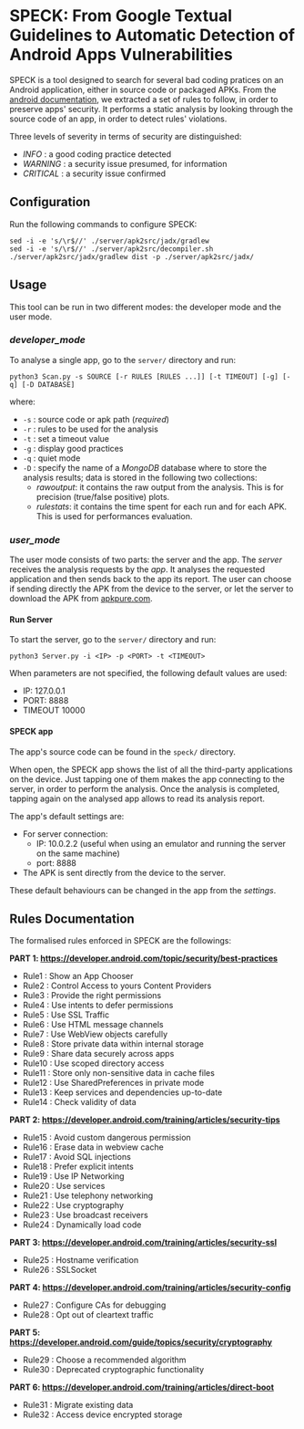 # SPECK: From Google Textual Guidelines to Automatic Detection of Android Apps Vulnerabilities

SPECK is a tool designed to search for several bad coding pratices on an Android application, either in source code or packaged APKs. From the [android documentation](https://developer.android.com/topic/security/best-practices), we extracted a set of rules to follow, in order to preserve apps' security. It performs a static analysis by looking through the source code of an app, in order to detect rules' violations.

Three levels of severity in terms of security are distinguished:

* *INFO* 		: a good coding practice detected
* *WARNING*	: a security issue presumed, for information
* *CRITICAL*	: a security issue confirmed



## Configuration

Run the following commands to configure SPECK:

```
sed -i -e 's/\r$//' ./server/apk2src/jadx/gradlew
sed -i -e 's/\r$//' ./server/apk2src/decompiler.sh
./server/apk2src/jadx/gradlew dist -p ./server/apk2src/jadx/
```



## Usage

This tool can be run in two different modes: the developer mode and the user mode.

### *developer_mode*

To analyse a single app, go to the `server/` directory and run:

```
python3 Scan.py -s SOURCE [-r RULES [RULES ...]] [-t TIMEOUT] [-g] [-q] [-D DATABASE]
```

where:

* `-s` : source code or apk path (*required*)
* `-r` : rules to be used for the analysis
* `-t` : set a timeout value
* `-g` : display good practices
* `-q` : quiet mode
* `-D` : specify the name of a *MongoDB* database where to store the analysis results; data is stored in the following two collections:
	* *rawoutput*: it contains the raw output from the analysis. This is for precision (true/false positive) plots.
	* *rulestats*: it contains the time spent for each run and for each APK. This is used for performances evaluation.




### *user_mode*

The user mode consists of two parts: the server and the app. The *server* receives the analysis requests by the *app*. It analyses the requested application and then sends back to the app its report. The user can choose if sending directly the APK from the device to the server, or let the server to download the APK from [apkpure.com](https://apkpure.com/). 

#### Run Server
To start the server, go to the `server/` directory and run:

```
python3 Server.py -i <IP> -p <PORT> -t <TIMEOUT>
```

When parameters are not specified, the following default values are used:

* IP: 127.0.0.1
* PORT: 8888
* TIMEOUT 10000

#### SPECK app

The app's source code can be found in the `speck/` directory.

When open, the SPECK app shows the list of all the third-party applications on the device. Just tapping one of them makes the app connecting to the server, in order to perform the analysis. Once the analysis is completed, tapping again on the analysed app allows to read its analysis report.

The app's default settings are:

* For server connection:
	* IP: 10.0.2.2 (useful when using an emulator and running the server on the same machine)
	* port: 8888
* The APK is sent directly from the device to the server. 

These default behaviours can be changed in the app from the *settings*.



## Rules Documentation

The formalised rules enforced in SPECK are the followings:

**PART 1: https://developer.android.com/topic/security/best-practices**

- Rule1     : Show an App Chooser
- Rule2     : Control Access to yours Content Providers
- Rule3     : Provide the right permissions
- Rule4     : Use intents to defer permissions
- Rule5     : Use SSL Traffic
- Rule6     : Use HTML message channels
- Rule7     : Use WebView objects carefully
- Rule8     : Store private data within internal storage
- Rule9     : Share data securely across apps
- Rule10    : Use scoped directory access
- Rule11    : Store only non-sensitive data in cache files
- Rule12    : Use SharedPreferences in private mode
- Rule13    : Keep services and dependencies up-to-date
- Rule14    : Check validity of data

**PART 2: https://developer.android.com/training/articles/security-tips**

- Rule15    : Avoid custom dangerous permission
- Rule16    : Erase data in webview cache
- Rule17    : Avoid SQL injections
- Rule18    : Prefer explicit intents
- Rule19    : Use IP Networking
- Rule20	  : Use services
- Rule21    : Use telephony networking
- Rule22    : Use cryptography
- Rule23    : Use broadcast receivers
- Rule24    : Dynamically load code

**PART 3: https://developer.android.com/training/articles/security-ssl**

- Rule25    : Hostname verification
- Rule26    : SSLSocket

**PART 4: https://developer.android.com/training/articles/security-config**

- Rule27    : Configure CAs for debugging
- Rule28    : Opt out of cleartext traffic

**PART 5: https://developer.android.com/guide/topics/security/cryptography**

- Rule29    : Choose a recommended algorithm
- Rule30    : Deprecated cryptographic functionality

**PART 6: https://developer.android.com/training/articles/direct-boot**

- Rule31    : Migrate existing data
- Rule32    : Access device encrypted storage